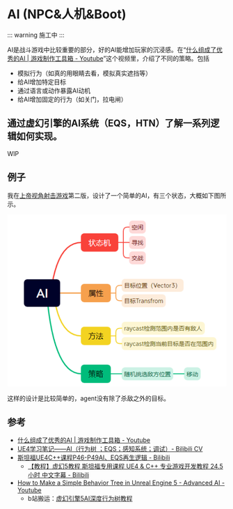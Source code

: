 # AI (NPC&人机&Boot)
::: warning
施工中
:::

AI是战斗游戏中比较重要的部分，好的AI能增加玩家的沉浸感。在“[什么组成了优秀的AI | 游戏制作工具箱 - Youtube](https://www.youtube.com/watch?v=9bbhJi0NBkk)”这个视频里，介绍了不同的策略。包括
- 模拟行为（如真的用眼睛去看，模拟真实遮挡等）
- 给AI增加特定目标
- 通过语言或动作暴露AI动机
- 给AI增加固定的行为（如关门，拉电闸）

## 通过虚幻引擎的AI系统（EQS，HTN）了解一系列逻辑如何实现。

WIP


## 例子

我在[上帝视角射击游戏](../Projects/TopShooting.md)第二版，设计了一个简单的AI，有三个状态，大概如下图所示。

<img src="../img/ai-1.png">

这样的设计是比较简单的，agent没有除了杀敌之外的目标。

## 参考
- [什么组成了优秀的AI | 游戏制作工具箱 - Youtube](https://www.youtube.com/watch?v=9bbhJi0NBkk)
- [UE4学习笔记——AI（行为树 ；EQS；感知系统；调试）- Bilibili CV](https://www.bilibili.com/read/cv8219823)
- [斯坦福UE4C++课程P46-P49AI、EQS再生逻辑 - Bilibili](https://www.bilibili.com/read/cv19555388/)
    - [【教程】虚幻5教程 斯坦福专用课程 UE4 & C++ 专业游戏开发教程 24.5小时 中文字幕 - Bilibili](https://www.bilibili.com/video/BV1nU4y1X7iQ)
- [How to Make a Simple Behavior Tree in Unreal Engine 5 - Advanced AI - Youtube](https://www.youtube.com/watch?v=QJuaB2V79mU)
    - b站搬运：[虚幻引擎5AI深度行为树教程](https://www.bilibili.com/video/BV1f8411C7sk)